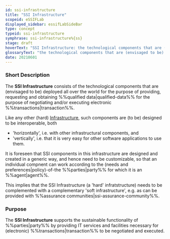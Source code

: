 ```yaml
---
id: ssi-infrastructure
title: "SSI Infrastructure"
scopeid: eSSIFLab
displayed_sidebar: essifLabSideBar
type: concept
typeid: ssi-infrastructure
symphrase: ssi-infrastructure%{ss}
stage: draft
hoverText: "SSI Infrastructure: the technological components that are (envisaged to be) deployed all over the world for the purpose of providing, requesting and obtaining Qualified Data, for the purpose of negotiating and/or executing electronic Transactions."
glossaryText: "the technological components that are (envisaged to be) all over the world for the purpose of providing, requesting and obtaining %%qualified data^qualified-data%%, for the purpose of negotiating and/or executing electronic %%transactions^transaction%%."
date: 20210601
---
```


### Short Description
The **SSI Infrastructure** consists of the technological components that are (envisaged to be) deployed all over the world for the purpose of providing, requesting and obtaining %%qualified data|qualified-data%% for the purpose of negotiating and/or executing electronic %%transactions|transaction%%.

Like any other (hard) [Infrastructure](https://en.wikipedia.org/wiki/Infrastructure), such components are (to be) designed to be interoperable, both
- 'horizontally', i.e. with other infrastructural components, and
- 'vertically', i.e. that it is very easy for other software applications to use them.

It is foreseen that SSI components in this infrastructure are designed and created in a generic way, and hence need to be customizable, so that an individual compnent can work according to the (needs and preferences|policy)-of-the %%parties|party%% for which it is an %%agent|agent%%.

This implies that the SSI Infrastructure (a 'hard' infratstructure) needs to be complemented with a complementary 'soft infrastructure', e.g. as can be provided with %%assurance communities|ssi-assurance-community%%.

### Purpose
The **SSI Infrastructure** supports the sustainable functionality of %%parties|party%% by providing IT services and facilities necessary for (electronic) %%transactions|transaction%% to be negotiated and executed.

